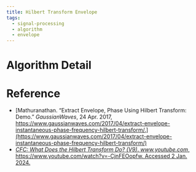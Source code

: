 ```yaml
---
title: Hilbert Transform Envelope
tags:
  - signal-processing
  - algorithm
  - envelope
---
```



# Algorithm Detail




# Reference

* [Mathuranathan. “Extract Envelope, Phase Using Hilbert Transform: Demo.” _GaussianWaves_, 24 Apr. 2017, https://www.gaussianwaves.com/2017/04/extract-envelope-instantaneous-phase-frequency-hilbert-transform/.](https://www.gaussianwaves.com/2017/04/extract-envelope-instantaneous-phase-frequency-hilbert-transform/)
* [_CFC: What Does the Hilbert Transform Do? (V9)_. _www.youtube.com_, https://www.youtube.com/watch?v=-CjnFEOopfw. Accessed 2 Jan. 2024.](https://www.youtube.com/watch?v=-CjnFEOopfw)